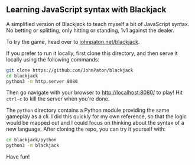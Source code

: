 ## Learning JavaScript syntax with Blackjack

A simplified version of Blackjack to teach myself a bit of JavaScript syntax. No betting or splitting, only hitting or standing, 1v1 against the dealer. 

To try the game, head over to [johnpaton.net/blackjack](https://johnpaton.net/blackjack/). 

If you prefer to run it locally, first clone this directory, and then serve it locally using the following commands:

```bash
git clone https://github.com/JohnPaton/blackjack
cd blackjack
python3 -m http.server 8080
```

Then go navigate with your browser to [http://localhost:8080/](http://localhost:8080/) to play! Hit `ctrl-c` to kill the server when you're done.

The `python` directory contains a Python module providing the same gameplay as a cli. I did this quickly for my own reference, so that the logic would be mapped out and I could focus on thinking about the syntax of a new language. After cloning the repo, you can try it yourself with:

```bash
cd blackjack/python
python3 -m blackjack
```

Have fun!
